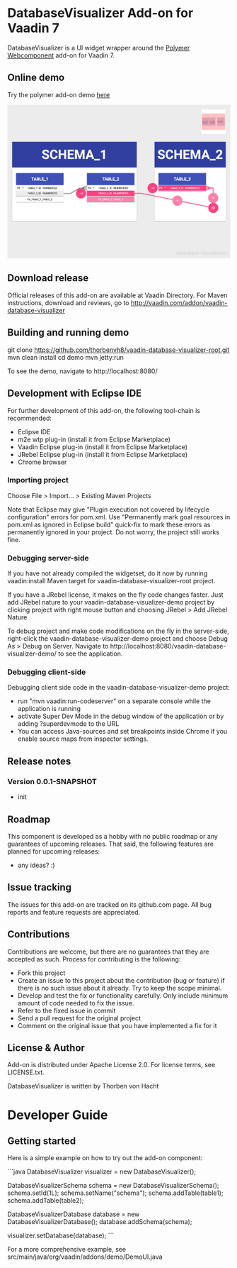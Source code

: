 # DatabaseVisualizer Add-on for Vaadin 7

DatabaseVisualizer is a UI widget wrapper around the [Polymer Webcomponent](https://github.com/thorbenvh8/polymer-database-visualizer) add-on for Vaadin 7.

## Online demo

Try the polymer add-on demo [here](https://thorbenvh8.github.io/polymer-database-visualizer/demo/)

![screenshot](screenshots/screenshot1.png)

## Download release

Official releases of this add-on are available at Vaadin Directory. For Maven instructions, download and reviews, go to http://vaadin.com/addon/vaadin-database-visualizer

## Building and running demo

git clone https://github.com/thorbenvh8/vaadin-database-visualizer-root.git
mvn clean install
cd demo
mvn jetty:run

To see the demo, navigate to http://localhost:8080/

## Development with Eclipse IDE

For further development of this add-on, the following tool-chain is recommended:
- Eclipse IDE
- m2e wtp plug-in (install it from Eclipse Marketplace)
- Vaadin Eclipse plug-in (install it from Eclipse Marketplace)
- JRebel Eclipse plug-in (install it from Eclipse Marketplace)
- Chrome browser

### Importing project

Choose File > Import... > Existing Maven Projects

Note that Eclipse may give "Plugin execution not covered by lifecycle configuration" errors for pom.xml. Use "Permanently mark goal resources in pom.xml as ignored in Eclipse build" quick-fix to mark these errors as permanently ignored in your project. Do not worry, the project still works fine. 

### Debugging server-side

If you have not already compiled the widgetset, do it now by running vaadin:install Maven target for vaadin-database-visualizer-root project.

If you have a JRebel license, it makes on the fly code changes faster. Just add JRebel nature to your vaadin-database-visualizer-demo project by clicking project with right mouse button and choosing JRebel > Add JRebel Nature

To debug project and make code modifications on the fly in the server-side, right-click the vaadin-database-visualizer-demo project and choose Debug As > Debug on Server. Navigate to http://localhost:8080/vaadin-database-visualizer-demo/ to see the application.

### Debugging client-side

Debugging client side code in the vaadin-database-visualizer-demo project:
  - run "mvn vaadin:run-codeserver" on a separate console while the application is running
  - activate Super Dev Mode in the debug window of the application or by adding ?superdevmode to the URL
  - You can access Java-sources and set breakpoints inside Chrome if you enable source maps from inspector settings.
 
## Release notes

### Version 0.0.1-SNAPSHOT
- init

## Roadmap

This component is developed as a hobby with no public roadmap or any guarantees of upcoming releases. That said, the following features are planned for upcoming releases:
- any ideas? :)

## Issue tracking

The issues for this add-on are tracked on its github.com page. All bug reports and feature requests are appreciated. 

## Contributions

Contributions are welcome, but there are no guarantees that they are accepted as such. Process for contributing is the following:
- Fork this project
- Create an issue to this project about the contribution (bug or feature) if there is no such issue about it already. Try to keep the scope minimal.
- Develop and test the fix or functionality carefully. Only include minimum amount of code needed to fix the issue.
- Refer to the fixed issue in commit
- Send a pull request for the original project
- Comment on the original issue that you have implemented a fix for it

## License & Author

Add-on is distributed under Apache License 2.0. For license terms, see LICENSE.txt.

DatabaseVisualizer is written by Thorben von Hacht

# Developer Guide

## Getting started

Here is a simple example on how to try out the add-on component:

´´´java
DatabaseVisualizer visualizer = new DatabaseVisualizer();

DatabaseVisualizerSchema schema = new DatabaseVisualizerSchema();
schema.setId(1L);
schema.setName("schema");
schema.addTable(table1);
schema.addTable(table2);
        
DatabaseVisualizerDatabase database = new DatabaseVisualizerDatabase();
database.addSchema(schema);
        
visualizer.setDatabase(database);
´´´

For a more comprehensive example, see src/main/java/org/vaadin/addons/demo/DemoUI.java